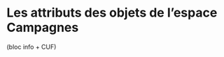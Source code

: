 
# Les attributs des objets de l’espace Campagnes 

(bloc info + CUF)
<!--stackedit_data:
eyJoaXN0b3J5IjpbMjQ5MTUxNDk0XX0=
-->
